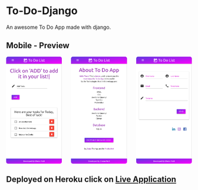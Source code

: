 # To-Do-Django

An awesome To Do App made with django.

## Mobile - Preview

<div style="display: flex; justify-content: space-between; align-items: center;">
    <img src="mobile-preview/1.png" alt="start" style="width: 30%; border-radius: 5px;">
    <img src="mobile-preview/3.png" alt="middle" style="width: 30%; border-radius: 5px;">
    <img src="mobile-preview/2.png" alt="end" style="width: 30%; border-radius: 5px;">
</div>

## Deployed on Heroku click on [Live Application](https://chetan6780todo.herokuapp.com/)
